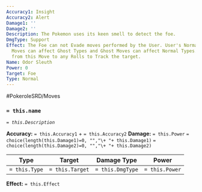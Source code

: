 ```yaml
---
Accuracy1: Insight
Accuracy2: Alert
Damage1: ''
Damage2: ''
Description: The Pokemon uses its keen smell to detect the foe.
DmgType: Support
Effect: The Foe can not Evade moves performed by the User. User's Normal and Fighting
  Moves can affect Ghost Types and Ghost Moves can affect Normal Types. Add all Successes
  from this Move to any Rolls to Track the target.
Name: Odor Sleuth
Power: 0
Target: Foe
Type: Normal
---
```


#PokeroleSRD/Moves

### `= this.name` 
*`= this.Description`*

**Accuracy:** `= this.Accuracy1` + `= this.Accuracy2`
**Damage:** `= this.Power` `= choice(length(this.Damage1)=0, "","\+ "+ this.Damage1)` `= choice(length(this.Damage2)=0, "","\+ "+ this.Damage2)`

| Type          | Target          | Damage Type          | Power          |
| ------------- | --------------- | ---------------- | -------------- |
| `= this.Type` | `= this.Target` | `= this.DmgType` | `= this.Power` | 

**Effect:** `= this.Effect`